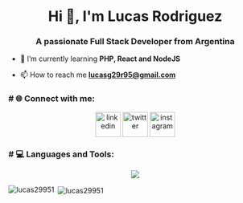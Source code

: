 <h1 align="center">Hi 👋, I'm Lucas Rodriguez</h1>
<h3 align="center">A passionate Full Stack Developer from Argentina</h3>

- 🌱 I’m currently learning **PHP, React and NodeJS**

- 📫 How to reach me **lucasg29r95@gmail.com**

<h3 align="left"># 🌐 Connect with me:</h3>
<!--icons and links-->
<p align="center">
<a href="https://linkedin.com/in/lucasgrodriguez" target="_blank"><img align="center" src="https://user-images.githubusercontent.com/88904952/234979284-68c11d7f-1acc-4f0c-ac78-044e1037d7b0.png" alt="linkedin" height="50" width="50" /></a>
<a href="https://twitter.com/lucas29951" target="_blank"><img align="center" src="https://user-images.githubusercontent.com/88904952/234980676-61bfb021-ecc8-48f7-88e6-34c1b06c4a58.png" alt="twitter" height="50" width="50" /></a> 
<a href="https://instagram.com/lucas29951" target="_blank"><img align="center" src="https://user-images.githubusercontent.com/88904952/234981169-2dd1e58f-4b7e-468c-8213-034ba62156c3.png" alt="instagram" height="50" width="50" /></a>
</p>


<h3 align="left"># 💻 Languages and Tools:</h3>
<!--tech stack icons-->
<p align="center">
  <a href="https://skillicons.dev">
    <img src="https://skillicons.dev/icons?i=git,bootstrap,c,css,discord,docker,express,firebase,github,html,java,js,mysql,nodejs,postman,ts,vscode,angular,heroku,php,spring&perline=14" />
  </a>
</p>


<p><img align="left" src="https://github-readme-stats.vercel.app/api/top-langs?username=lucas29951&show_icons=true&locale=en&layout=compact" alt="lucas29951" /></p>

<p>&nbsp;<img align="center" src="https://github-readme-stats.vercel.app/api?username=lucas29951&show_icons=true&locale=en" alt="lucas29951" /></p>

